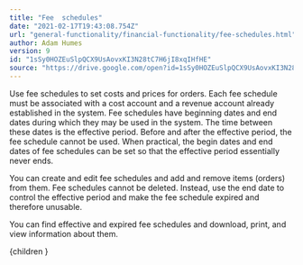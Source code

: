 ```yaml
---
title: "Fee  schedules"
date: "2021-02-17T19:43:08.754Z"
url: "general-functionality/financial-functionality/fee-schedules.html"
author: Adam Humes
version: 9
id: "1sSy0HOZEuSlpQCX9UsAovxKI3N28tC7H6jI8xqIHfHE"
source: "https://drive.google.com/open?id=1sSy0HOZEuSlpQCX9UsAovxKI3N28tC7H6jI8xqIHfHE"
---
```

Use fee schedules to set costs and prices for orders. Each fee schedule must be associated with a cost account and a revenue account already established in the system. Fee schedules have beginning dates and end dates during which they may be used in the system. The time between these dates is the effective period. Before and after the effective period, the fee schedule cannot be used. When practical, the begin dates and end dates of fee schedules can be set so that the effective period essentially never ends.

You can create and edit fee schedules and add and remove items (orders) from them. Fee schedules cannot be deleted. Instead, use the end date to control the effective period and make the fee schedule expired and therefore unusable.

You can find effective and expired fee schedules and download, print, and view information about them.

{children }

